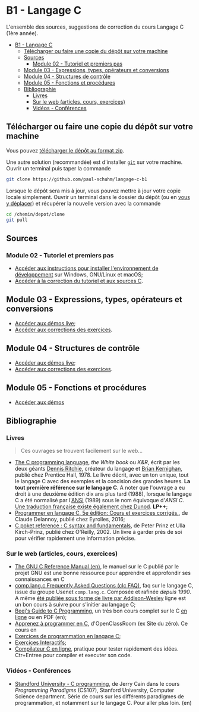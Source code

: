 # B1 - Langage C

L'ensemble des sources, suggestions de correction du cours Langage C (1ère année).


- [B1 - Langage C](#b1---langage-c)
  - [Télécharger ou faire une copie du dépôt sur votre machine](#télécharger-ou-faire-une-copie-du-dépôt-sur-votre-machine)
  - [Sources](#sources)
    - [Module 02 - Tutoriel et premiers pas](#module-02---tutoriel-et-premiers-pas)
  - [Module 03 - Expressions, types, opérateurs et conversions](#module-03---expressions-types-opérateurs-et-conversions)
  - [Module 04 - Structures de contrôle](#module-04---structures-de-contrôle)
  - [Module 05 - Fonctions et procédures](#module-05---fonctions-et-procédures)
  - [Bibliographie](#bibliographie)
    - [Livres](#livres)
    - [Sur le web (articles, cours, exercices)](#sur-le-web-articles-cours-exercices)
    - [Vidéos - Conférences](#vidéos---conférences)


## Télécharger ou faire une copie du dépôt sur votre machine

Vous pouvez [télécharger le dépôt au format zip](https://github.com/paul-schuhm/langage-c-b1/archive/refs/heads/main.zip). 

Une autre solution (recommandée) est d'installer [`git`](https://git-scm.com/downloads) sur votre machine. Ouvrir un terminal puis taper la commande

~~~bash
git clone https://github.com/paul-schuhm/langage-c-b1
~~~

Lorsque le dépôt sera mis à jour, vous pouvez mettre à jour votre copie locale simplement. Ouvrir un terminal dans le dossier du dépôt (ou en [vous y déplacer](./module-02-tutoriel-premiers-pas/installation-environnement-c.md#annexes--se-déplacer-dans-le-terminal-de-windows-invite-de-commandes-ou-powershell)) et récupérer la nouvelle version avec la commande

~~~bash
cd /chemin/depot/clone
git pull
~~~

## Sources

### Module 02 - Tutoriel et premiers pas

- [Accéder aux instructions pour installer l'environnement de développement](./installation-environnement-c.md) sur Windows, GNU/Linux et macOS;
- [Accéder à la correction du tutoriel et aux sources C](./module-02-tutoriel-premiers-pas/).

## Module 03 - Expressions, types, opérateurs et conversions

- [Accéder aux démos live](./module-03-types-operateurs-conversions/demo-live/);
- [Accéder aux corrections des exercices](./module-03-types-operateurs-conversions/corrections/).

## Module 04 - Structures de contrôle

- [Accéder aux démos live](./module-04-structures-controle/demo-live/);
- [Accéder aux corrections des exercices](./module-04-structures-controle/corrections/).

## Module 05 - Fonctions et procédures

- [Accéder aux démos](./module-05-fonctions/demos/)

## Bibliographie

### Livres

> Ces ouvrages se trouvent facilement sur le web...

- [The C programming language](https://www.google.com/url?sa=t&rct=j&q=&esrc=s&source=web&cd=&ved=2ahUKEwi1oonwoY6DAxWXVaQEHeA2D0AQFnoECA4QAQ&url=https%3A%2F%2Fkremlin.cc%2Fk%26r.pdf&usg=AOvVaw1XViDREs3vL9rDBT9kwwuN&opi=89978449), *the White book* ou *K&R*, écrit par les deux géants [Dennis Ritchie](https://fr.wikipedia.org/wiki/Dennis_Ritchie), créateur du langage et [Brian Kernighan](https://fr.wikipedia.org/wiki/Brian_Kernighan), publié chez Prentice Hall, 1978. Le livre décrit, avec un ton unique, tout le langage C avec des exemples et la concision des grandes heures. **La tout première référence sur le langage C**. A noter que l'ouvrage a eu droit à une deuxième édition dix ans plus tard (1988), lorsque le langage C a été normalisé par l'[ANSI](https://fr.wikipedia.org/wiki/American_National_Standards_Institute) (1989) sous le nom équivoque d'*ANSI C*. [Une traduction française existe également chez Dunod](https://www.amazon.fr/langage-2e-%C3%A9d-Norme-ANSI/dp/2100854240/ref=sr_1_1). **LP++**;
- [Programmer en langage C, 5e édition: Cours et exercices corrigés.](https://www.eyrolles.com/Informatique/Livre/programmer-en-langage-c-9782212118254/), de Claude Delannoy, publié chez Eyrolles, 2016;
- [C poket reference : C syntax and fundamentals](https://www.oreilly.com/library/view/c-pocket-reference/0596004362/), de Peter Prinz et Ulla Kirch-Prinz, publié chez O'Reilly, 2002. Un livre à garder près de soi pour vérifier rapidement une information précise.

### Sur le web (articles, cours, exercices)

- [The GNU C Reference Manual (en)](https://www.c-asm.com/gnu-c-manual.html), le manuel sur le C publié par le projet GNU est une bonne ressource pour apprendre et approfondir ses connaissances en C
- [comp.lang.c Frequently Asked Questions (clc FAQ)](https://c-faq.com/index.html), faq sur le langage C, issue du groupe Usenet `comp.lang.c`. Composée et rafinée *depuis 1990*. A même [été publiée sous forme de livre par Addison-Wesley](https://c-faq.com/book/)
ligne est un bon cours à suivre pour s'initier au langage C;
- [Beej's Guide to C Programming](https://beej.us/guide/bgc/), un très bon cours complet sur le C [en ligne](https://beej.us/guide/bgc/html/split-wide/) ou en PDF (en);
- [Apprenez à programmer en C](https://openclassrooms.com/fr/courses/19980-apprenez-a-programmer-en-c), d'OpenClassRoom (ex Site du zéro). Ce cours en 
- [Exercices de programmation en langage C](https://www.electro-info.ovh/exercices-de-programmation-langage-c-debutant);
- [Exercices Interactifs](http://ressources.unit.eu/cours/Cfacile/co/Cours_C_facile_16.html);
- [Compilateur C en ligne](https://www.mycompiler.io/fr/new/c), pratique pour tester rapidement des idées. Ctr+Entree pour compiler et executer son code.

### Vidéos - Conférences

- [Standford University - C programming](https://www.youtube.com/watch?v=Ps8jOj7diA0&list=PLjn3WmBeabPOUzxcCkzk4jYMGRZMZ6ylF), de Jerry Cain dans le cours *Programming Paradigms* (CS107), Stanford University, Computer Science department. Série de cours sur les différents paradigmes de programmation, et notamment sur le langage C. Pour aller plus loin. (en)

 
